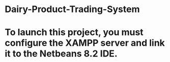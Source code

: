 # Dairy-Product-Trading-System

# To launch this project, you must configure the XAMPP server and link it to the Netbeans 8.2 IDE.
